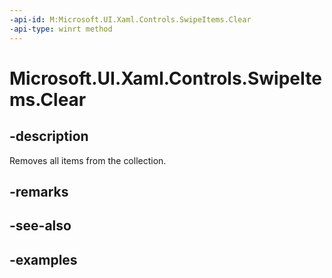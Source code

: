 ```yaml
---
-api-id: M:Microsoft.UI.Xaml.Controls.SwipeItems.Clear
-api-type: winrt method
---
```


<!-- Method syntax.
public void SwipeItems.Clear()
-->

# Microsoft.UI.Xaml.Controls.SwipeItems.Clear

## -description

Removes all items from the collection.

## -remarks

## -see-also

## -examples

